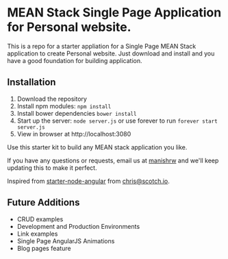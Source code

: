 # MEAN Stack Single Page Application for Personal website.

This is a repo for a starter appliation for a Single Page MEAN Stack application to create Personal website. Just download and install and you have a good foundation for building application. 

## Installation
1. Download the repository
2. Install npm modules: `npm install`
3. Install bower dependencies `bower install`
4. Start up the server: `node server.js` or use forever to run `forever start server.js`
5. View in browser at http://localhost:3080

Use this starter kit to build any MEAN stack application you like.

If you have any questions or requests, email us at [manishrw](mailto:manishsvnit007@gmail.com) and we'll keep updating this to make it perfect.

Inspired from [starter-node-angular](https://github.com/scotch-io/starter-node-angular) from [chris@scotch.io](mailto:chris@scotch.io).

## Future Additions
- CRUD examples
- Development and Production Environments
- Link examples
- Single Page AngularJS Animations
- Blog pages feature
